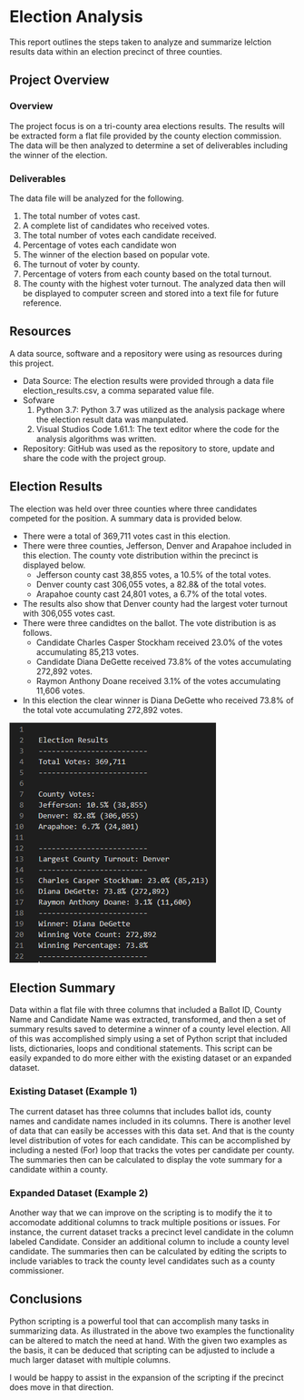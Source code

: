 # Election Analysis
This report outlines the steps taken to analyze and summarize lelction results data within an election precinct of three counties.

## Project Overview

### Overview
The project focus is on a tri-county area elections results. The results will be extracted form a flat file provided by the county election commission.  The data will be then analyzed to determine a set of deliverables including the winner of the election.

### Deliverables
The data file will be analyzed for the following.
1. The total number of votes cast.
2. A complete list of candidates who received votes.
3. The total number of votes each candidate received.
4. Percentage of votes each candidate won
5. The winner of the election based on popular vote.
6. The turnout of voter by county.
7. Percentage of voters from each county based on the total turnout.
8. The county with the highest voter turnout.
The analyzed data then will be displayed to computer screen and stored into a text file for future reference.

## Resources
A data source, software and a repository were using as resources during this project.
- Data Source: The election results were provided through a data file election_results.csv, a comma separated value file.
- Sofware
    1. Python 3.7: Python 3.7 was utilized as the analysis package where the election result data was manpulated.
    2. Visual Studios Code 1.61.1: The text editor where the code for the analysis algorithms was written.
- Repository: GitHub was used as the repository to store, update and share the code with the project group.

## Election Results
The election was held over three counties where three candidates competed for the position.  A summary data is provided below.
- There were a total of 369,711 votes cast in this election.
- There were three counties, Jefferson, Denver and Arapahoe included in this election.  The county vote distribution within the precinct is displayed below.
    - Jefferson county cast 38,855 votes, a 10.5% of the total votes.
    - Denver county cast 306,055 votes, a 82.8& of the total votes.
    - Arapahoe county cast 24,801 votes, a 6.7% of the total votes.
- The results also show that Denver county had the largest voter turnout with 306,055 votes cast.
- There were three candidtes on the ballot.  The vote distribution is as follows.
    - Candidate Charles Casper Stockham received 23.0% of the votes accumulating 85,213 votes.
    - Candidate Diana DeGette received 73.8% of the votes accumulating 272,892 votes.
    - Raymon Anthony Doane received 3.1% of the votes accumulating 11,606 votes.
- In this election the clear winner is Diana DeGette who received 73.8% of the total vote accumulating 272,892 votes.

![Election Summary Results](Analysis/TextFileDisplay.PNG)

## Election Summary
Data within a flat file with three columns that included a Ballot ID, County Name and Candidate Name was extracted, transformed, and then a set of summary results saved to determine a winner of a county level election.  All of this was accomplished simply using a set of Python script that included lists, dictionaries, loops and conditional statements. This script can be easily expanded to do more either with the existing dataset or an expanded dataset.

### Existing Dataset (Example 1)
The current dataset has three columns that includes ballot ids, county names and candidate names included in its columns. There is another level of data that can easily be accesses with this data set.  And that is the county level distribution of votes for each candidate. This can be accomplished by including a nested (For) loop that tracks the votes per candidate per county. The summaries then can be calculated to display the vote summary for a candidate within a county.

### Expanded Dataset (Example 2)
Another way that we can improve on the scripting is to modify the it to accomodate additional columns to track multiple positions or issues. For instance, the current dataset tracks a precinct level candidate in the column labeled Candidate. Consider an additional column to include a county level candidate.  The summaries then can be calculated by editing the scripts to include variables to track the county level candidates such as a county commissioner.

## Conclusions
Python scripting is a powerful tool that can accomplish many tasks in summarizing data. As illustrated in the above two examples the functionality can be altered to match the need at hand. With the given two examples as the basis, it can be deduced that scripting can be adjusted to include a much larger dataset with multiple columns.

I would be happy to assist in the expansion of the scripting if the precinct does move in that direction.
